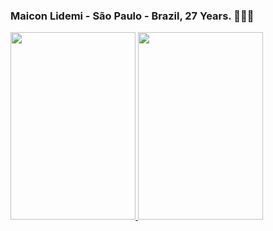 ### Maicon Lidemi - São Paulo - Brazil, 27 Years. 👨🏼‍💻

<div>
  <a href="https://github.com/seu-usuário-aqui">
  <img height="300em" width="200"src="https://github-readme-stats.vercel.app/api/top-langs/?username=Annderlau&layout=compact&langs_count=7&theme=gotham"/>
  <img height="300em" width="200" src="https://github-readme-stats.vercel.app/api?username=Annderlau&show_icons=true&theme=gotham&include_all_commits=true&count_private=true"/>
  </div>
